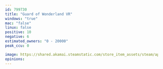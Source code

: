 ```yaml
---
id: 799730
title: "Guard of Wonderland VR"
windows: "true"
mac: "false"
linux: false
positive: 10
negative: 6
estimated_owners: "0 - 20000"
peak_ccu: 0

image: https://shared.akamai.steamstatic.com/store_item_assets/steam/apps/799730/header.jpg?t=1656777090
opinions:
---
```

